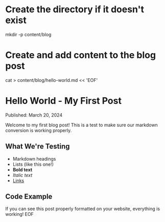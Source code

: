 # Create the directory if it doesn't exist
mkdir -p content/blog

# Create and add content to the blog post
cat > content/blog/hello-world.md << 'EOF'
# Hello World - My First Post

Published: March 20, 2024

Welcome to my first blog post! This is a test to make sure our markdown conversion is working properly.

## What We're Testing

- Markdown headings
- Lists (like this one!)
- **Bold text**
- *Italic text*
- [Links](/)

## Code Example

If you can see this post properly formatted on your website, everything is working!
EOF
